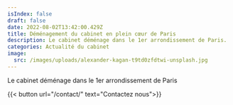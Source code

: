 ```yaml
---
isIndex: false
draft: false
date: 2022-08-02T13:42:00.429Z
title: Déménagement du cabinet en plein cœur de Paris
description: Le cabinet déménage dans le 1er arrondissement de Paris.
categories: Actualité du cabinet
image:
  src: /images/uploads/alexander-kagan-t9td0zfdtwi-unsplash.jpg
---
```

Le cabinet déménage dans le 1er arrondissement de Paris

{{< button url="/contact/" text="Contactez nous">}}